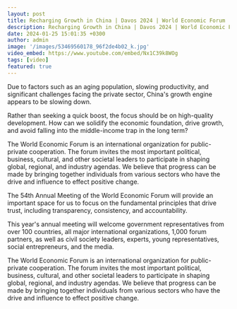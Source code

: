 ```yaml
---
layout: post
title: Recharging Growth in China | Davos 2024 | World Economic Forum
description: Recharging Growth in China | Davos 2024 | World Economic Forum
date: 2024-01-25 15:01:35 +0300
author: admin
image: '/images/53469560178_96f2de4b02_k.jpg'
video_embed: https://www.youtube.com/embed/Nx1C39k8WOg
tags: [video]
featured: true
---
```

Due to factors such as an aging population, slowing productivity, and significant challenges facing the private sector, China's growth engine appears to be slowing down.

Rather than seeking a quick boost, the focus should be on high-quality development. How can we solidify the economic foundation, drive growth, and avoid falling into the middle-income trap in the long term?

The World Economic Forum is an international organization for public-private cooperation. The forum invites the most important political, business, cultural, and other societal leaders to participate in shaping global, regional, and industry agendas. We believe that progress can be made by bringing together individuals from various sectors who have the drive and influence to effect positive change.

The 54th Annual Meeting of the World Economic Forum will provide an important space for us to focus on the fundamental principles that drive trust, including transparency, consistency, and accountability.

This year's annual meeting will welcome government representatives from over 100 countries, all major international organizations, 1,000 forum partners, as well as civil society leaders, experts, young representatives, social entrepreneurs, and the media.

The World Economic Forum is an international organization for public-private cooperation. The forum invites the most important political, business, cultural, and other societal leaders to participate in shaping global, regional, and industry agendas. We believe that progress can be made by bringing together individuals from various sectors who have the drive and influence to effect positive change.